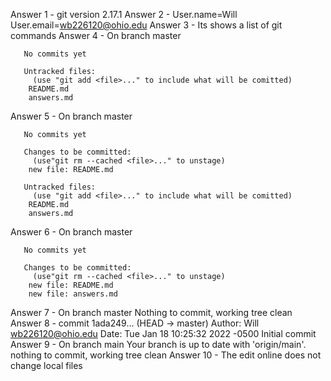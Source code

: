 Answer 1 - git version 2.17.1
Answer 2 - User.name=Will
	   User.email=wb226120@ohio.edu
Answer 3 - Its shows a list of git commands
Answer 4 - On branch master

	   No commits yet

	   Untracked files:
	     (use "git add <file>..." to include what will be comitted)
		README.md
		answers.md
Answer 5 - On branch master

	   No commits yet

	   Changes to be committed:
	     (use"git rm --cached <file>..." to unstage)
		new file: README.md

	   Untracked files:
	     (use "git add <file>..." to include what will be comitted)
		README.md
		answers.md
Answer 6 - On branch master

	   No commits yet

	   Changes to be committed:
	     (use"git rm --cached <file>..." to unstage)
		new file: README.md
		new file: answers.md
Answer 7 - On branch master
	   Nothing to commit, working tree clean
Answer 8 - commit 1ada249... (HEAD -> master)
	   Author: Will <wb226120@ohio.edu>
	   Date: Tue Jan 18 10:25:32 2022 -0500
	   Initial commit
Answer 9 - On branch main
	   Your branch is up to date with 'origin/main'.
	   nothing to commit, working tree clean
Answer 10 - The edit online does not change local files
